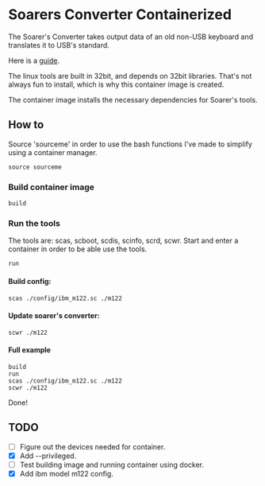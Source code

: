 # Soarers Converter Containerized

The Soarer's Converter takes output data of an old non-USB keyboard and
translates it to USB's standard.

Here is a [guide](https://sharktastica.co.uk/guides/soarers_1#HowToGet).

The linux tools are built in 32bit, and depends on  32bit libraries. That's not
always fun to install, which is why this container image is created.

The container image installs the necessary dependencies for Soarer's tools.

## How to

Source 'sourceme' in order to use the bash functions I've made to simplify using
a container manager.

```
source sourceme
```

### Build container image

```
build
```

### Run the tools

The tools are: scas, scboot, scdis, scinfo, scrd, scwr. Start and enter a
container in order to be able use the tools.

```
run
```

#### Build config:

```
scas ./config/ibm_m122.sc ./m122
```

#### Update soarer's converter:

```
scwr ./m122
```

#### Full example

```
build
run
scas ./config/ibm_m122.sc ./m122
scwr ./m122
```

Done!

## TODO

+ [ ] Figure out the devices needed for container.
+ [X] Add --privileged.
+ [ ] Test building image and running container using docker.
+ [X] Add ibm model m122 config.
